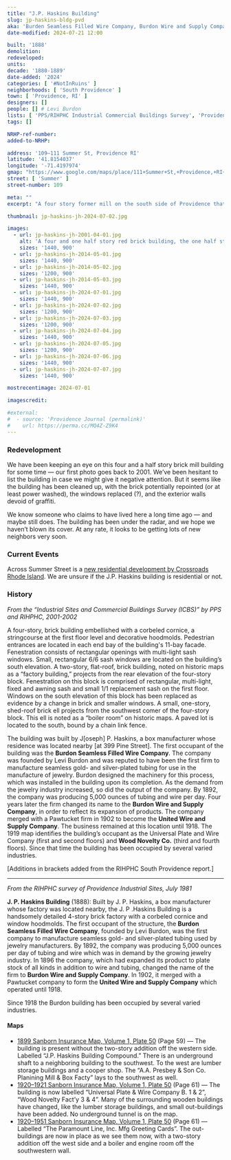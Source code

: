 ```yaml
---
title: "J.P. Haskins Building"
slug: jp-haskins-bldg-pvd
aka: 'Burden Seamless Filled Wire Company, Burdon Wire and Supply Company'
date-modified: 2024-07-21 12:00

built: '1888'
demolition:
redeveloped:
units:
decade: '1880-1889'
date-added: '2024'
categories: [ '#NotInRuins' ]
neighborhoods: [ 'South Providence' ]
town: [ 'Providence, RI' ]
designers: []
people: [] # Levi Burdon
lists: [ 'PPS/RIHPHC Industrial Commercial Buildings Survey', 'Providence Industrial Sites 1981' ]
tags: []

NRHP-ref-number:
added-to-NRHP:

address: '109–111 Summer St, Providence RI'
latitude: '41.8154037'
longitude: '-71.4197974'
gmap: "https://www.google.com/maps/place/111+Summer+St,+Providence,+RI+02903/@41.8154037,-71.4197974,18z/data=!4m6!3m5!1s0x89e44571fb6e8103:0x2b82b8ec9f576068!8m2!3d41.8153997!4d-71.4185099!16s%2Fg%2F11cskf_kzs?entry=ttu"
street: [ 'Summer' ]
street-number: 109

meta: ""
excerpt: "A four story former mill on the south side of Providence that has been under the radar as large industrial-style studio and living spaces"

thumbnail: jp-haskins-jh-2024-07-02.jpg

images:
  - url: jp-haskins-jh-2001-04-01.jpg
    alt: 'A four and one half story red brick building, the one half story being an exposed basement level. A cast stone concrete string course runs along the first floor level along the Summer street side and windows on that side all have what are called hood molds, which are half-round arched brick decorative courses. The cornice is an ornate brick frieze with a narrow copper cornice along the flat roofline.'
    sizes: '1440, 900'
  - url: jp-haskins-jh-2014-05-01.jpg
    sizes: '1440, 900'
  - url: jp-haskins-jh-2014-05-02.jpg
    sizes: '1200, 900'
  - url: jp-haskins-jh-2014-05-03.jpg
    sizes: '1440, 900'
  - url: jp-haskins-jh-2024-07-01.jpg
    sizes: '1440, 900'
  - url: jp-haskins-jh-2024-07-02.jpg
    sizes: '1200, 900'
  - url: jp-haskins-jh-2024-07-03.jpg
    sizes: '1200, 900'
  - url: jp-haskins-jh-2024-07-04.jpg
    sizes: '1440, 900'
  - url: jp-haskins-jh-2024-07-05.jpg
    sizes: '1200, 900'
  - url: jp-haskins-jh-2024-07-06.jpg
    sizes: '1440, 900'
  - url: jp-haskins-jh-2024-07-07.jpg
    sizes: '1440, 900'

mostrecentimage: 2024-07-01

imagescredit:

#external:
#  - source: 'Providence Journal (permalink)'
#    url: https://perma.cc/MQ4Z-Z9K4
---
```


### Redevelopment

We have been keeping an eye on this four and a half story brick mill building for some time — our first photo goes back to 2001. We’ve been hesitant to list the building in case we might give it negative attention. But it seems like the building has been cleaned up, with the brick potentially repointed (or at least power washed), the windows replaced (?), and the exterior walls devoid of graffiti.

We know someone who claims to have lived here a long time ago — and maybe still does. The building has been under the radar, and we hope we haven’t blown its cover. At any rate, it looks to be getting lots of new neighbors very soon.


### Current Events

Across Summer Street is a [new residential development by Crossroads Rhode Island](https://www.crossroadsri.org/housing-services/programs-services/housing/housing-development/summer-street-apartments). We are unsure if the J.P. Haskins building is residential or not.


### History

_From the “Industrial Sites and Commercial Buildings Survey (ICBS)” by PPS and RIHPHC, 2001-2002_

A four-story, brick building embellished with a corbeled cornice, a stringcourse at the first floor level and decorative hoodmolds. Pedestrian entrances are located in each end bay of the building's 11-bay facade. Fenestration consists of rectangular openings with multi-light sash windows. Small, rectangular 6/6 sash windows are located on the building’s south elevation. A two-story, flat-roof, brick building, noted on historic maps as a “factory building,” projects from the rear elevation of the four-story block. Fenestration on this block is comprised of rectangular, multi-light, fixed and awning sash and small 1/1 replacement sash on the first floor. Windows on the south elevation of this block has been replaced as evidence by a change in brick and smaller windows. A small, one-story, shed-roof brick ell projects from the southwest comer of the four-story block. This ell is noted as a “boiler room” on historic maps. A paved lot is located to the south, bound by a chain link fence.

The building was built by J[oseph] P. Haskins, a box manufacturer whose residence was located nearby [at 399 Pine Street]. The first occupant of the building was the **Burdon Seamless Filled Wire Company**. The company was founded by Levi Burdon and was reputed to have been the first firm to manufacture seamless gold- and silver-plated tubing for use in the manufacture of jewelry. Burdon designed the machinery for this process, which was installed in the building upon its completion. As the demand from the jewelry industry increased, so did the output of the company. By 1892, the company was producing 5,000 ounces of tubing and wire per day. Four years later the firm changed its name to the **Burdon Wire and Supply Company**, in order to reflect its expansion of products. The company merged with a Pawtucket firm in 1902 to become the **United Wire and Supply Company**. The business remained at this location until 1918. The 1919 map identifies the building’s occupant as the Universal Plate and Wire Company (first and second floors) and **Wood Novelty Co.** (third and fourth floors). Since that time the building has been occupied by several varied industries.

[Additions in brackets added from the RIHPHC South Providence report.]

***

_From the RIHPHC survey of Providence Industrial Sites, July 1981_

**J. P. Haskins Building** (1888): Built by J. P. Haskins, a box manufacturer whose factory was located nearby, the J. P .Haskins Building is a handsomely detailed 4-story brick factory with a corbeled cornice and window hoodmolds. The first occupant of the structure, the **Burdon Seamless Filled Wire Company**, founded by Levi Burdon, was the first company to manufacture seamless gold- and silver-plated tubing used by jewelry manufacturers. By 1892, the company was producing 5,000 ounces per day of tubing and wire which was in demand by the growing jewelry industry. In 1896 the company, which had expanded its product to plate stock of all kinds in addition to wire and tubing, changed the name of the firm to **Burdon Wire and Supply Company**. In 1902, it merged with a Pawtucket company to form the **United Wire and Supply Company** which operated until 1918.

Since 1918 the Burdon building has been occupied by several varied industries.

#### Maps

+ [1899 Sanborn Insurance Map, Volume 1, Plate 50](http://hdl.loc.gov/loc.gmd/g3774pm.g3774pm_g08099189901) (Page 59) — The building is present without the two-story addition off the western side. Labelled “J.P. Haskins Building Compound.” There is an underground shaft to a neighboring building to the southwest. To the west are lumber storage buildings and a cooper shop. The “A.A. Presbey & Son Co. Planining Mill & Box Facty” lays to the southwest as well.
+ [1920–1921 Sanborn Insurance Map, Volume 1, Plate 50](http://hdl.loc.gov/loc.gmd/g3774pm.g3774pm_g08099192001) (Page 61) — The building is now labelled “Universal Plate & Wire Company B. 1 & 2”, “Wood Novelty Fact’y 3 & 4”. Many of the surrounding wooden buildings have changed, like the lumber storage buildings, and small out-buildings have been added. No underground tunnel is on the map.
+ [1920–1951 Sanborn Insurance Map, Volume 1, Plate 50](http://hdl.loc.gov/loc.gmd/g3774pm.g3774pm_g08099195101) (Page 61) — Labelled “The Paramount Line, Inc. Mfg Greeting Cards”. The out-buildings are now in place as we see them now, with a two-story addition off the west side and a boiler and engine room  off the southwestern wall.
